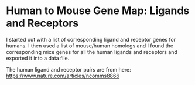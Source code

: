 # Human to Mouse Gene Map: Ligands and Receptors
I started out with a list of corresponding ligand and receptor genes for humans. I then used a list of mouse/human homologs and I found the corresponding mice genes for all the human ligands and receptors and exported it into a data file.

The human ligand and receptor pairs are from here: https://www.nature.com/articles/ncomms8866
